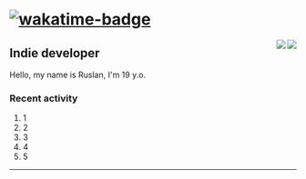 # [![wakatime-badge]][wakatime-profile]

<img align="right" src="https://github-readme-stats.vercel.app/api?username=rvbsm&show_icons=true&count_private=true&include_all_commits=true&theme=dark"/>
<img align="right" src="https://github-profile-trophy.vercel.app/?username=rvbsm&theme=darkhub&margin-w=9&column=4&title=Commits,Issues,PullRequest,Stars"/>

## Indie developer

Hello, my name is Ruslan, I'm 19 y.o.

### Recent activity

<!-- START_SECTION:activity -->
1. 1
2. 2
3. 3
4. 4
5. 5
<!-- END_SECTION:activity -->

---

<!-- variables -->
[wakatime-badge]: https://wakatime.com/badge/user/ca55f4a1-d151-444b-806b-5cd1ffecec4a.svg
[wakatime-profile]: http://wakatime.com/@rvbsm
